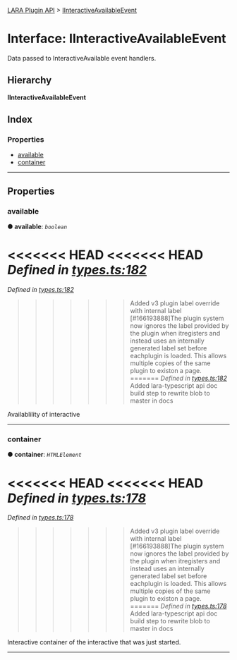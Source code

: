 [LARA Plugin API](../README.md) > [IInteractiveAvailableEvent](../interfaces/iinteractiveavailableevent.md)

# Interface: IInteractiveAvailableEvent

Data passed to InteractiveAvailable event handlers.

## Hierarchy

**IInteractiveAvailableEvent**

## Index

### Properties

* [available](iinteractiveavailableevent.md#available)
* [container](iinteractiveavailableevent.md#container)

---

## Properties

<a id="available"></a>

###  available

**● available**: *`boolean`*

<<<<<<< HEAD
<<<<<<< HEAD
*Defined in [types.ts:182](https://github.com/concord-consortium/lara/blob/7771e1f1/lara-typescript/src/plugin-api/types.ts#L182)*
=======
*Defined in [types.ts:182](https://github.com/concord-consortium/lara/blob/5ed958f8/lara-typescript/src/plugin-api/types.ts#L182)*
>>>>>>> Added v3 plugin label override with internal label [#166193888]The plugin system now ignores the label provided by the plugin when itregisters and instead uses an internally generated label set before eachplugin is loaded.  This allows multiple copies of the same plugin to existon a page.
=======
*Defined in [types.ts:182](https://github.com/concord-consortium/lara/blob/master/lara-typescript/src/plugin-api/types.ts#L182)*
>>>>>>> Added lara-typescript api doc build step to rewrite blob to master in docs

Availablility of interactive

___
<a id="container"></a>

###  container

**● container**: *`HTMLElement`*

<<<<<<< HEAD
<<<<<<< HEAD
*Defined in [types.ts:178](https://github.com/concord-consortium/lara/blob/7771e1f1/lara-typescript/src/plugin-api/types.ts#L178)*
=======
*Defined in [types.ts:178](https://github.com/concord-consortium/lara/blob/5ed958f8/lara-typescript/src/plugin-api/types.ts#L178)*
>>>>>>> Added v3 plugin label override with internal label [#166193888]The plugin system now ignores the label provided by the plugin when itregisters and instead uses an internally generated label set before eachplugin is loaded.  This allows multiple copies of the same plugin to existon a page.
=======
*Defined in [types.ts:178](https://github.com/concord-consortium/lara/blob/master/lara-typescript/src/plugin-api/types.ts#L178)*
>>>>>>> Added lara-typescript api doc build step to rewrite blob to master in docs

Interactive container of the interactive that was just started.

___


